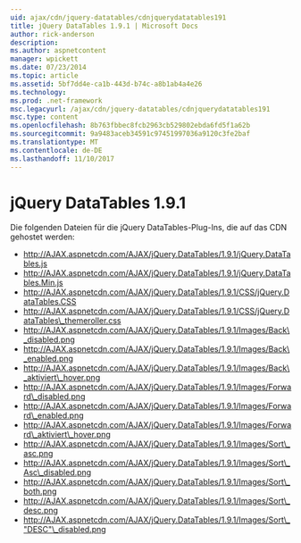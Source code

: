 ```yaml
---
uid: ajax/cdn/jquery-datatables/cdnjquerydatatables191
title: jQuery DataTables 1.9.1 | Microsoft Docs
author: rick-anderson
description: 
ms.author: aspnetcontent
manager: wpickett
ms.date: 07/23/2014
ms.topic: article
ms.assetid: 5bf7dd4e-ca1b-443d-b74c-a8b1ab4a4e26
ms.technology: 
ms.prod: .net-framework
msc.legacyurl: /ajax/cdn/jquery-datatables/cdnjquerydatatables191
msc.type: content
ms.openlocfilehash: 8b763fbbec8fcb2963cb529802ebda6fd5f1a62b
ms.sourcegitcommit: 9a9483aceb34591c97451997036a9120c3fe2baf
ms.translationtype: MT
ms.contentlocale: de-DE
ms.lasthandoff: 11/10/2017
---
```

<a name="jquery-datatables-191"></a>jQuery DataTables 1.9.1
====================
Die folgenden Dateien für die jQuery DataTables-Plug-Ins, die auf das CDN gehostet werden:

- http://AJAX.aspnetcdn.com/AJAX/jQuery.DataTables/1.9.1/jQuery.DataTables.js
- http://AJAX.aspnetcdn.com/AJAX/jQuery.DataTables/1.9.1/jQuery.DataTables.Min.js
- http://AJAX.aspnetcdn.com/AJAX/jQuery.DataTables/1.9.1/CSS/jQuery.DataTables.CSS
- http://AJAX.aspnetcdn.com/AJAX/jQuery.DataTables/1.9.1/CSS/jQuery.DataTables\_themeroller.css
- http://AJAX.aspnetcdn.com/AJAX/jQuery.DataTables/1.9.1/Images/Back\_disabled.png
- http://AJAX.aspnetcdn.com/AJAX/jQuery.DataTables/1.9.1/Images/Back\_enabled.png
- http://AJAX.aspnetcdn.com/AJAX/jQuery.DataTables/1.9.1/Images/Back\_aktiviert\_hover.png
- http://AJAX.aspnetcdn.com/AJAX/jQuery.DataTables/1.9.1/Images/Forward\_disabled.png
- http://AJAX.aspnetcdn.com/AJAX/jQuery.DataTables/1.9.1/Images/Forward\_enabled.png
- http://AJAX.aspnetcdn.com/AJAX/jQuery.DataTables/1.9.1/Images/Forward\_aktiviert\_hover.png
- http://AJAX.aspnetcdn.com/AJAX/jQuery.DataTables/1.9.1/Images/Sort\_asc.png
- http://AJAX.aspnetcdn.com/AJAX/jQuery.DataTables/1.9.1/Images/Sort\_Asc\_disabled.png
- http://AJAX.aspnetcdn.com/AJAX/jQuery.DataTables/1.9.1/Images/Sort\_both.png
- http://AJAX.aspnetcdn.com/AJAX/jQuery.DataTables/1.9.1/Images/Sort\_desc.png
- http://AJAX.aspnetcdn.com/AJAX/jQuery.DataTables/1.9.1/Images/Sort\_"DESC"\_disabled.png
